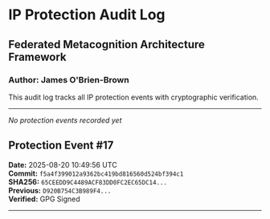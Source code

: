 ﻿# IP Protection Audit Log

## Federated Metacognition Architecture Framework
### Author: James O'Brien-Brown

This audit log tracks all IP protection events with cryptographic verification.

---

*No protection events recorded yet*

## Protection Event #17
**Date:** 2025-08-20 10:49:56 UTC  
**Commit:** `f5a4f399012a9362bc419bd816560d524bf394c1`  
**SHA256:** `65CEEDD9C4489ACF83DD0FC2EC65DC14...`  
**Previous:** `D920B754C3B989F4...`  
**Verified:**  GPG Signed

---
